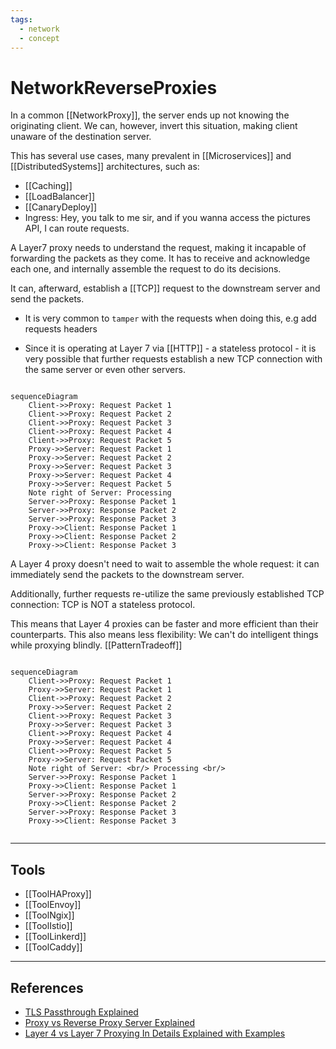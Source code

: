```yaml
---
tags:
  - network
  - concept
---
```


# NetworkReverseProxies

In a common \[\[NetworkProxy]], the server ends up not knowing the originating client. We can, however, invert this situation, making client unaware of the destination server.

This has several use cases, many prevalent in \[\[Microservices]] and \[\[DistributedSystems]] architectures, such as:

- \[\[Caching]]
- \[\[LoadBalancer]]
- \[\[CanaryDeploy]]
- Ingress:
  Hey, you talk to me sir,  and if you wanna access the pictures API, I can route requests.

A Layer7 proxy needs to understand the request, making it incapable of forwarding the packets as they come. It has to receive and acknowledge each one, and internally assemble the request to do its decisions.

It can, afterward, establish a \[\[TCP]] request to the downstream server and send the packets.

- It is very common to `tamper` with the requests when doing this, e.g add requests headers

- Since it is operating at Layer 7 via \[\[HTTP]] - a stateless protocol - it is very possible that further requests establish a new TCP connection with the same server or even other servers.

```mermaid

sequenceDiagram
    Client->>Proxy: Request Packet 1
    Client->>Proxy: Request Packet 2
    Client->>Proxy: Request Packet 3
    Client->>Proxy: Request Packet 4
    Client->>Proxy: Request Packet 5    
    Proxy->>Server: Request Packet 1
    Proxy->>Server: Request Packet 2
    Proxy->>Server: Request Packet 3
    Proxy->>Server: Request Packet 4
    Proxy->>Server: Request Packet 5
    Note right of Server: Processing
    Server->>Proxy: Response Packet 1
    Server->>Proxy: Response Packet 2
    Server->>Proxy: Response Packet 3    
    Proxy->>Client: Response Packet 1
    Proxy->>Client: Response Packet 2
    Proxy->>Client: Response Packet 3
```

A Layer 4 proxy doesn't need to wait to assemble the whole request:  it can immediately send the packets to the downstream server.

Additionally, further requests re-utilize the same previously established TCP connection: TCP is NOT a stateless protocol.

This means that Layer 4 proxies can be faster and more efficient than their counterparts.  This also means less flexibility: We can't do intelligent things while proxying blindly. \[\[PatternTradeoff]]

```mermaid

sequenceDiagram
    Client->>Proxy: Request Packet 1
    Proxy->>Server: Request Packet 1
    Client->>Proxy: Request Packet 2
    Proxy->>Server: Request Packet 2
    Client->>Proxy: Request Packet 3
    Proxy->>Server: Request Packet 3
    Client->>Proxy: Request Packet 4
    Proxy->>Server: Request Packet 4
    Client->>Proxy: Request Packet 5    
    Proxy->>Server: Request Packet 5
    Note right of Server: <br/> Processing <br/>
    Server->>Proxy: Response Packet 1
    Proxy->>Client: Response Packet 1
    Server->>Proxy: Response Packet 2
    Proxy->>Client: Response Packet 2
    Server->>Proxy: Response Packet 3    
    Proxy->>Client: Response Packet 3


```

___

## Tools

- \[\[ToolHAProxy]]
- \[\[ToolEnvoy]]
- \[\[ToolNgix]]
- \[\[ToolIstio]]
- \[\[ToolLinkerd]]
- \[\[ToolCaddy]]

___

## References

- [TLS Passthrough Explained](https://www.youtube.com/watch?v=iLHhL-vAPqo)
- [Proxy vs Reverse Proxy Server Explained](https://www.youtube.com/watch?v=SqqrOspasag)
- [Layer 4 vs Layer 7 Proxying In Details Explained with Examples](https://www.youtube.com/watch?v=ylkAc9wmKhc)
